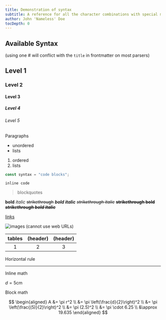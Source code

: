 ```yaml
---
title: Demonstration of syntax
subtitle: A reference for all the character combinations with special meaning in Pandoc Markdown
author: John 'Nameless' Doe
tocDepth: 0
---
```


## Available Syntax

(using one # will conflict with the `title` in frontmatter on most parsers)

## Level 1

### Level 2

#### Level 3

##### Level 4

###### Level 5

Paragraphs

- unordered
- lists

1. ordered
2. lists

```js
const syntax = "code blocks";
```

`inline code`

> blockquotes

**bold**
_italic_
~~strikethrough~~
_**bold italic**_
~~_strikethrough italic_~~
~~**strikethrough bold**~~
~~_**strikethrough bold italic**_~~

[links](https://github.com/willster277/document-it)

![images (cannot use web URLs)](./file.jpeg)

| tables | (header) | (header) |
| :----: | :------: | :------: |
|   1    |    2     |    3     |

Horizontal rule

---

Inline math

$d = 5 \text{cm}$

Block math

$$
\begin{aligned}
A &= \pi r^2 \\
&= \pi \left(\frac{d}{2}\right)^2 \\
&= \pi \left(\frac{(5)}{2}\right)^2 \\
&= \pi (2.5)^2 \\
&= \pi \cdot 6.25 \\
&\approx 19.635
\end{aligned}
$$
